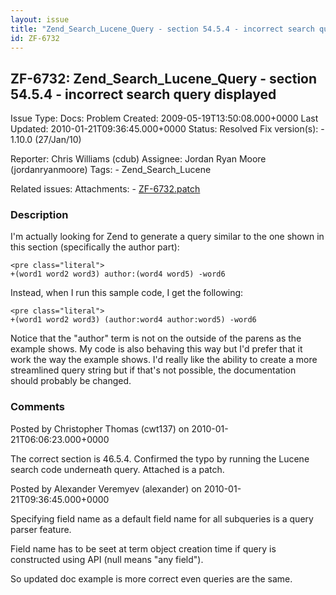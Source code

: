 ```yaml
---
layout: issue
title: "Zend_Search_Lucene_Query - section 54.5.4 - incorrect search query displayed"
id: ZF-6732
---
```


ZF-6732: Zend\_Search\_Lucene\_Query - section 54.5.4 - incorrect search query displayed
----------------------------------------------------------------------------------------

 Issue Type: Docs: Problem Created: 2009-05-19T13:50:08.000+0000 Last Updated: 2010-01-21T09:36:45.000+0000 Status: Resolved Fix version(s): - 1.10.0 (27/Jan/10)
 
 Reporter:  Chris Williams (cdub)  Assignee:  Jordan Ryan Moore (jordanryanmoore)  Tags: - Zend\_Search\_Lucene
 
 Related issues: 
 Attachments: - [ZF-6732.patch](/issues/secure/attachment/12653/ZF-6732.patch)
 
### Description

I'm actually looking for Zend to generate a query similar to the one shown in this section (specifically the author part):

 
    <pre class="literal">
    +(word1 word2 word3) author:(word4 word5) -word6


Instead, when I run this sample code, I get the following:

 
    <pre class="literal">
    +(word1 word2 word3) (author:word4 author:word5) -word6


Notice that the "author" term is not on the outside of the parens as the example shows. My code is also behaving this way but I'd prefer that it work the way the example shows. I'd really like the ability to create a more streamlined query string but if that's not possible, the documentation should probably be changed.

 

 

### Comments

Posted by Christopher Thomas (cwt137) on 2010-01-21T06:06:23.000+0000

The correct section is 46.5.4. Confirmed the typo by running the Lucene search code underneath query. Attached is a patch.

 

 

Posted by Alexander Veremyev (alexander) on 2010-01-21T09:36:45.000+0000

Specifying field name as a default field name for all subqueries is a query parser feature.

Field name has to be seet at term object creation time if query is constructed using API (null means "any field").

So updated doc example is more correct even queries are the same.

 

 